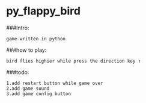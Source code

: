 py_flappy_bird
==============

###Intro:

    game written in python
    
###how to play:

    bird flies highier while press the direction key ↑
    
    
###todo:

    1.add restart button while game over
    2.add game sound
    3.add game config button
    
    
